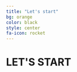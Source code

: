 ```yaml
---
title: "Let's start"
bg: orange
color: black
style: center
fa-icon: rocket
---
```


# LET'S START

<span class="fa-stack subtlecircle" style="font-size:100px; background:rgba(255,166,0,0.1)">
  <i class="fa fa-circle fa-stack-2x text-white"></i>
  <i class="fa fa-play-circle fa-stack-1x text-orange"></i>
</span>
